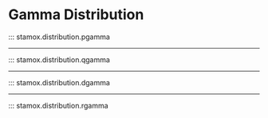 # Gamma Distribution

::: stamox.distribution.pgamma

---

::: stamox.distribution.qgamma

---

::: stamox.distribution.dgamma

--- 

::: stamox.distribution.rgamma